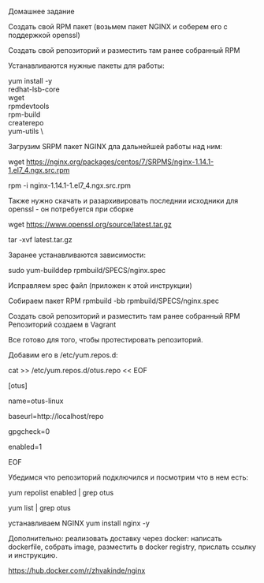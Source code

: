 Домашнее задание

Создать свой RPM пакет (возьмем пакет NGINX и соберем его с поддержкой openssl)

Создать свой репозиторий и разместить там ранее собранный RPM

Устанавливаются нужные пакеты для работы:

yum install -y \
redhat-lsb-core \
wget \
rpmdevtools \
rpm-build \
createrepo \
yum-utils \


Загрузим SRPM пакет NGINX длa дальнейшей работы над ним:

wget https://nginx.org/packages/centos/7/SRPMS/nginx-1.14.1-1.el7_4.ngx.src.rpm

rpm -i nginx-1.14.1-1.el7_4.ngx.src.rpm

Также нужно скачать и разархивировать последнии исходники для openssl - он потребуется при сборке

wget https://www.openssl.org/source/latest.tar.gz

tar -xvf latest.tar.gz

Заранее устанавливаются зависимости:

sudo yum-builddep rpmbuild/SPECS/nginx.spec

Исправляем spec файл (приложен к этой инструкции)

Собираем пакет RPM
rpmbuild -bb rpmbuild/SPECS/nginx.spec


Создать свой репозиторий и разместить там ранее собранный RPM
Репозиторий создаем в Vagrant 
  

Все готово для того, чтобы протестировать репозиторий.

Добавим его в /etc/yum.repos.d:

cat >> /etc/yum.repos.d/otus.repo << EOF

[otus]

name=otus-linux

baseurl=http://localhost/repo

gpgcheck=0

enabled=1

EOF

Убедимся что репозиторий подключился и посмотрим что в нем есть:

yum repolist enabled | grep otus

 yum list | grep otus

устанавливаем NGINX
 yum install nginx -y

  Дополнительно:
реализовать доставку через docker: написать dockerfile, собрать image, разместить в docker registry, прислать ссылку и инструкцию.

https://hub.docker.com/r/zhvakinde/nginx
